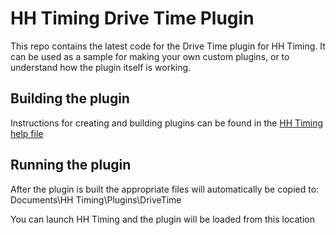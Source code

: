 # HH Timing Drive Time Plugin

This repo contains the latest code for the Drive Time plugin for HH Timing.  It can be used as a sample for making your own custom plugins, or to understand how the plugin itself is working.

## Building the plugin

Instructions for creating and building plugins can be found in the [HH Timing help file](https://help.hhtiming.com/article/125-making-your-own-plugin)

## Running the plugin

After the plugin is built the appropriate files will automatically be copied to: Documents\HH Timing\Plugins\DriveTime

You can launch HH Timing and the plugin will be loaded from this location
